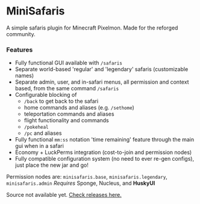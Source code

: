 # MiniSafaris
A simple safaris plugin for Minecraft Pixelmon. Made for the reforged community.

### Features
- Fully functional GUI available with `/safaris`
- Separate world-based 'regular' and 'legendary' safaris (customizable names)
- Separate admin, user, and in-safari menus, all permission and context based, from the same command `/safaris`
- Configurable blocking of 
  - `/back` to get back to the safari
  - home commands and aliases (e.g. `/sethome`)
  - teleportation commands and aliases
  - flight functionality and commands
  - `/pokeheal`
  - `/pc` and aliases
 - Fully functional `mm:ss` notation 'time remaining' feature through the main gui when in a safari
 - Economy + LuckPerms integration (cost-to-join and permission nodes)
 - Fully compatible configuration system (no need to ever re-gen configs), just place the new jar and go!

Permission nodes are: `minisafaris.base`, `minisafaris.legendary`, `minisafaris.admin`
*Requires* Sponge, Nucleus, and **HuskyUI**

Source not available yet. [Check releases here.](https://github.com/MinimumEntropy/MiniSafaris/releases)
